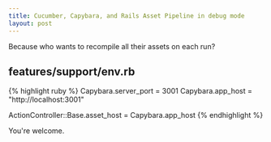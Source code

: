 ```yaml
---
title: Cucumber, Capybara, and Rails Asset Pipeline in debug mode
layout: post
---
```

Because who wants to recompile all their assets on each run?

## features/support/env.rb
{% highlight ruby %}
Capybara.server_port = 3001
Capybara.app_host = "http://localhost:3001"

ActionController::Base.asset_host = Capybara.app_host
{% endhighlight %}

You're welcome.
